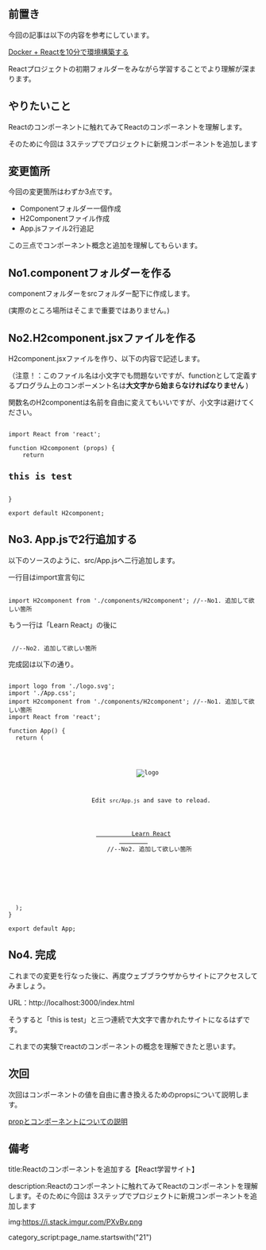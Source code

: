 

## 前置き

今回の記事は以下の内容を参考にしています。

<a href="./2101react_build.md">
Docker + Reactを10分で環境構築する
</a>

Reactプロジェクトの初期フォルダーをみながら学習することでより理解が深まります。


## やりたいこと

Reactのコンポーネントに触れてみてReactのコンポーネントを理解します。

そのために今回は 3ステップでプロジェクトに新規コンポーネントを追加します


## 変更箇所

今回の変更箇所はわずか3点です。

- Componentフォルダー一個作成
- H2Componentファイル作成
- App.jsファイル2行追記

この三点でコンポーネント概念と追加を理解してもらいます。


## No1.componentフォルダーを作る

componentフォルダーをsrcフォルダー配下に作成します。

(実際のところ場所はそこまで重要ではありません。)


## No2.H2component.jsxファイルを作る

H2component.jsxファイルを作り、以下の内容で記述します。

（注意！：このファイル名は小文字でも問題ないですが、functionとして定義するプログラム上のコンポーメント名は**大文字から始まらなければなりません**
)

関数名のH2componentは名前を自由に変えてもいいですが、小文字は避けてください。

<pre><code>
import React from 'react';

function H2component (props) {
    return <h2>this is test</h2>
}

export default H2component;
</code></pre>

## No3. App.jsで2行追加する

以下のソースのように、src/App.jsへ二行追加します。

一行目はimport宣言句に

<pre><code>
import H2component from './components/H2component'; //--No1. 追加して欲しい箇所
</code></pre>

もう一行は「Learn React」の後に

<pre><code>
<H2component /> //--No2. 追加して欲しい箇所
</code></pre>

完成図は以下の通り。

<pre><code>
import logo from './logo.svg';
import './App.css';
import H2component from './components/H2component'; //--No1. 追加して欲しい箇所
import React from 'react';

function App() {
  return (
    <div className="App">
      <header className="App-header">
        <img src={logo} className="App-logo" alt="logo" />
        <p>
          Edit <code>src/App.js</code> and save to reload.
        </p>
        <a
          className="App-link"
          href="https://reactjs.org"
          target="_blank"
          rel="noopener noreferrer"
        >
          Learn React
        </a>
        <H2component /><H2component /><H2component /> //--No2. 追加して欲しい箇所
      </header>
    </div>
  );
}

export default App;
</code></pre>


## No4. 完成

これまでの変更を行なった後に、再度ウェブブラウザからサイトにアクセスしてみましょう。

URL：http://localhost:3000/index.html

そうすると「this is test」と三つ連続で大文字で書かれたサイトになるはずです。

これまでの実験でreactのコンポーネントの概念を理解できたと思います。



## 次回

次回はコンポーネントの値を自由に書き換えるためのpropsについて説明します。

<a href="./2104react_prop.md">
propとコンポーネントについての説明
</a>



## 備考

title:Reactのコンポーネントを追加する【React学習サイト】

description:Reactのコンポーネントに触れてみてReactのコンポーネントを理解します。そのために今回は 3ステップでプロジェクトに新規コンポーネントを追加します

img:https://i.stack.imgur.com/PXvBv.png

category_script:page_name.startswith("21")


